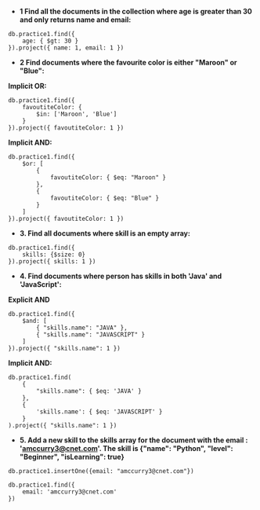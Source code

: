 - **1 Find all the documents in the collection where age is greater than 30 and only returns name and email:**

```
db.practice1.find({
    age: { $gt: 30 }
}).project({ name: 1, email: 1 })
```

- **2 Find documents where the favourite color is either "Maroon" or "Blue":**

**Implicit OR:**

```
db.practice1.find({
    favoutiteColor: {
        $in: ['Maroon', 'Blue']
    }
}).project({ favoutiteColor: 1 })
```

**Implicit AND:**

```
db.practice1.find({
    $or: [
        {
            favoutiteColor: { $eq: "Maroon" }
        },
        {
            favoutiteColor: { $eq: "Blue" }
        }
    ]
}).project({ favoutiteColor: 1 })
```

- **3. Find all documents where skill is an empty array:**

```
db.practice1.find({
    skills: {$size: 0}
}).project({ skills: 1 })
```

- **4. Find documents where person has skills in both 'Java' and 'JavaScript':**

**Explicit AND**

```
db.practice1.find({
    $and: [
        { "skills.name": "JAVA" },
        { "skills.name": "JAVASCRIPT" }
    ]
}).project({ "skills.name": 1 })
```

**Implicit AND:**

```
db.practice1.find(
    {
        "skills.name": { $eq: 'JAVA' }
    },
    {
        'skills.name': { $eq: 'JAVASCRIPT' }
    }
).project({ "skills.name": 1 })
```

- **5. Add a new skill to the skills array for the document with the email : 'amccurry3@cnet.com'. The skill is {"name": "Python", "level": "Beginner", "isLearning": true}**

```
db.practice1.insertOne({email: "amccurry3@cnet.com"})
```

```
db.practice1.find({
    email: 'amccurry3@cnet.com'
})
```
